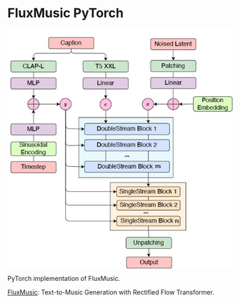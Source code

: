 # FluxMusic PyTorch

<p align="center">
  <img src="FluxMusic.png" alt="FluxMusic" style="display:block; margin:auto; width:550px;" />
</p>

PyTorch implementation of FluxMusic.

[FluxMusic](https://arxiv.org/abs/2409.00587): Text-to-Music Generation with Rectified Flow Transformer.
